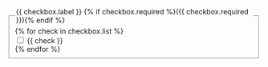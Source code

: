 <div class="ontario-form-group">
<fieldset class="ontario-fieldset">
<legend class="ontario-fieldset__legend">
{{ checkbox.label }}<span class="ontario-label__flag"> {% if checkbox.required %}({{ checkbox.required }}){% endif %}</span>
</legend>
<div class="ontario-checkboxes">
{% for check in checkbox.list %}
<div class="ontario-checkboxes__item">
<input class="ontario-checkboxes__input" id="checkbox-option-1" name="options" type="checkbox" value="option-1">
<label class="ontario-checkboxes__label" for="checkbox-option-1">
{{ check }}
</label>
</div>
{% endfor %}
</div>
</fieldset>
</div>